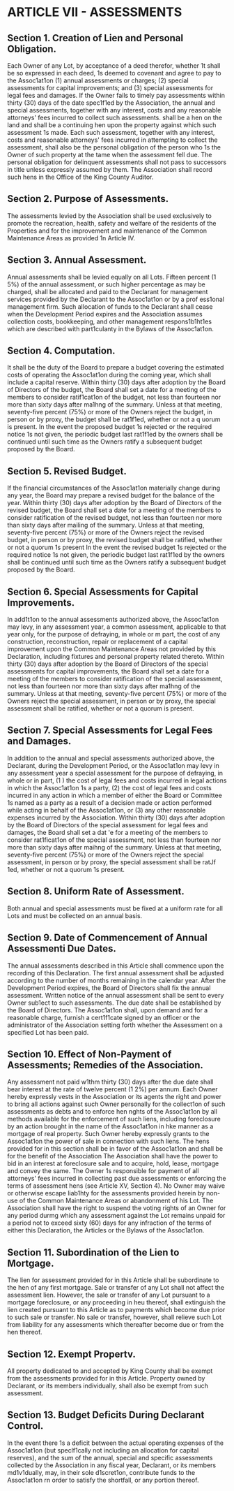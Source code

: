 # ARTICLE VII - ASSESSMENTS

## Section 1. Creation of Lien and Personal Obligation.

Each Owner of any Lot,
by acceptance of a deed therefor, whether 1t shall be so expressed in each deed, 1s deemed
to covenant and agree to pay to the Assoc1at1on (1) annual assessments or charges; (2)
special assessments for capital improvements; and (3) special assessments for legal fees
and damages. If the Owner fails to timely pay assessments within thirty (30) days of the
date spec1f1ed by the Association, the annual and special assessments, together with any
interest, costs and any reasonable attorneys' fees incurred to collect such assessments.
shall be a hen on the land and shall be a continuing hen upon the property against which
such assessment 1s made. Each such assessment, together with any interest, costs and
reasonable attorneys' fees incurred in attempting to collect the assessment, shall also be the
personal obligation of the person who 1s the Owner of such property at the tame when the
assessment fell due. The personal obligation for delinquent assessments shall not pass to
successors in title unless expressly assumed by them. The Association shall record such
hens in the Office of the King County Auditor.

## Section 2. Purpose of Assessments.

The assessments levied by the
Association shall be used exclusively to promote the recreation, health, safety and welfare of
the residents of the Properties and for the improvement and maintenance of the Common
Maintenance Areas as provided 1n Article IV.

## Section 3. Annual Assessment.

Annual assessments shall be levied equally on
all Lots. Fifteen percent (1 5%) of the annual assessment, or such higher percentage as may
be charged, shall be allocated and paid to the Declarant for management services provided
by the Declarant to the Assoc1at1on or by a prof ess1onal management firm. Such allocation
of funds to the Declarant shall cease when the Development Period expires and the
Association assumes collection costs, bookkeeping, and other management respons1b1ht1es
which are described with part1culanty in the Bylaws of the Assoc1at1on.

## Section 4. Computation.

It shall be the duty of the Board to prepare a budget
covering the estimated costs of operating the Assoc1at1on during the coming year, which
shall include a capital reserve. Within thirty (30) days after adoption by the Board of
Directors of the budget, the Board shall set a date for a meeting of the members to consider
ratif1cat1on of the budget, not less than fourteen nor more than sixty days after ma1hng of the
summary. Unless at that meeting, seventy-five percent (75%) or more of the Owners reject
the budget, in person or by proxy, the budget shall be rat1f1ed, whether or not a q uorum is
present. In the event the proposed budget 1s rejected or the required notice 1s not given, the
periodic budget last rat1f1ed by the owners shall be continued until such time as the Owners
ratify a subsequent budget proposed by the Board.

## Section 5. Revised Budget.

If the financial circumstances of the Assoc1at1on
materially change during any year, the Board may prepare a revised budget for the balance
of the year. Within thirty (30) days after adoption by the Board of Directors of the revised
budget, the Board shall set a date for a meeting of the members to consider ratification of
the revised budget, not less than fourteen nor more than sixty days after mailing of the
summary. Unless at that meeting, seventy-five percent (75%) or more of the Owners reject
the revised budget, in person or by proxy, the revised budget shall be ratified, whether or not
a quorum 1s present In the event the revised budget 1s rejected or the required notice 1s not
given, the periodic budget last rat1f1ed by the owners shall be continued until such time as the
Owners ratify a subsequent budget proposed by the Board.

## Section 6. Special Assessments for Capital Improvements.

In add1t1on to the
annual assessments authorized above, the Assoc1at1on may levy, in any assessment year, a
common assessment, applicable to that year only, for the purpose of defraying, in whole or
m part, the cost of any construction, reconstruction, repair or replacement of a capital
improvement upon the Common Maintenance Areas not provided by this Declaration,
including fixtures and personal property related thereto. Within thirty (30) days after
adoption by the Board of Directors of the special assessments for capital improvements, the
Board shall set a date for a meeting of the members to consider ratification of the special
assessment, not less than fourteen nor more than sixty days after ma1hng of the summary.
Unless at that meeting, seventy-five percent (75%) or more of the Owners reject the special
assessment, in person or by proxy, the special assessment shall be ratified, whether or not a
quorum is present.

## Section 7. Special Assessments for Legal Fees and Damages.

In addition to
the annual and special assessments authorized above, the Declarant, during the
Development Period, or the Assoc1at1on may levy in any assessment year a special
assessment for the purpose of defraying, in whole or in part, (1 ) the cost of legal fees and
costs incurred in legal actions in which the Assoc1at1on 1s a party, (2) the cost of legal fees
and costs incurred in any action in which a member of either the Board or Committee 1s
named as a party as a result of a decision made or action performed while acting in behalf of
the Assoc1at1on, or (3) any other reasonable expenses incurred by the Association. Within
thirty (30) days after adoption by the Board of Directors of the special assessment for legal
fees and damages, the Board shall set a dat
'e for a meeting of the members to consider
rat1ficat1on of the special assessment, not less than fourteen nor more than sixty days after
maihng of the summary. Unless at that meeting, seventy-five percent (75%) or more of the
Owners reject the special assessment, in person or by proxy, the special assessment shall
be ratJf 1ed, whether or not a quorum 1s present.

## Section 8. Uniform Rate of Assessment.

Both annual and special assessments
must be fixed at a uniform rate for all Lots and must be collected on an annual basis.

## Section 9. Date of Commencement of Annual Assessmenti Due Dates.

The
annual assessments described in this Article shall commence upon the recording of this
Declaration. The first annual assessment shall be adjusted according to the number of
months remaining in the calendar year. After the Development Period expires, the Board of
Directors shall fix the annual assessment. Written notice of the annual assessment shall be
sent to every Owner sub1ect to such assessments. The due date shall be established by the
Board of Directors. The Assoc1at1on shall, upon demand and for a reasonable charge,
furnish a cert1f1cate signed by an officer or the administrator of the Association setting forth
whether the Assessment on a specified Lot has been paid.

## Section 10. Effect of Non-Payment of Assessments; Remedies of the Association.

Any assessment not paid w1thm thirty (30) days after the due date shall bear
interest at the rate of twelve percent (1 2%) per annum. Each Owner hereby expressly vests
in the Association or its agents the right and power to bring all actions against such Owner
personally for the collect1on of such assessments as debts and to enforce hen nghts of the
Assoc1at1on by all methods available for the enforcement of such liens, including foreclosure
by an action brought in the name of the Assoc1at1on in hke manner as a mortgage of real
property. Such Owner hereby expressly grants to the Assoc1at1on the power of sale in
connection with such liens. The hens provided for in this section shall be in favor of the
Assoc1at1on and shall be for the benefit of the Association The Association shall have the
power to bid in an interest at foreclosure sale and to acquire, hold, lease, mortgage and
convey the same. The Owner 1s responsible for payment of all attorneys' fees incurred in
collecting past due assessments or enforcing the terms of assessment hens (see Article XV,
Section 4). No Owner may waive or otherwise escape liab1hty for the assessments provided
herein by non-use of the Common Maintenance Areas or abandonment of his Lot.
The Association shall have the right to suspend the voting rights of an Owner for any period
durmg which any assessment against the Lot remains unpaid for a period not to exceed sixty
(60) days for any infraction of the terms of either this Declaration, the Articles or the Bylaws
of the Assoc1at1on.

## Section 11. Subordination of the Lien to Mortgage.

The lien for assessment
provided for in this Article shall be subordinate to the hen of any first mortgage. Sale or
transfer of any Lot shall not affect the assessment lien. However, the sale or transfer of any
Lot pursuant to a mortgage foreclosure, or any proceeding in heu thereof, shall extinguish
the lien created pursuant to this Article as to payments which become due prior to such sale
or transfer. No sale or transfer, however, shall relieve such Lot from liability for any
assessments which thereafter become due or from the hen thereof.

## Section 12. Exempt Propertv.

All property dedicated to and accepted by King
County shall be exempt from the assessments provided for in this Article. Property owned
by Declarant, or its members individually, shall also be exempt from such assessment.

## Section 13. Budget Deficits During Declarant Control.

In the event there 1s a
deficit between the actual operating expenses of the Assoc1at1on (but speclf1cally not
including an allocation for capital reserves), and the sum of the annual, special and specific
assessments collected by the Association in any fiscal year, Declarant, or its members
md1v1dually, may, in their sole d1scret1on, contribute funds to the Assoc1at1on rn order to
satisfy the shortfall, or any portion thereof.
